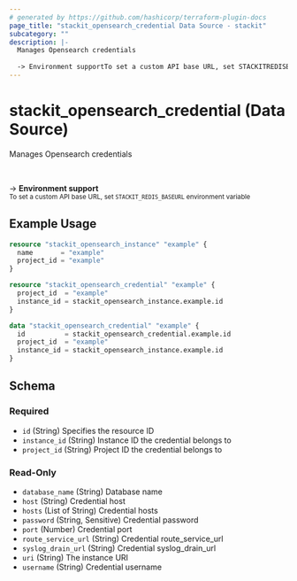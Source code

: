 ```yaml
---
# generated by https://github.com/hashicorp/terraform-plugin-docs
page_title: "stackit_opensearch_credential Data Source - stackit"
subcategory: ""
description: |-
  Manages Opensearch credentials
  
  -> Environment supportTo set a custom API base URL, set STACKITREDISBASEURL environment variable
---
```


# stackit_opensearch_credential (Data Source)

Manages Opensearch credentials

<br />

-> __Environment support__<br /><small>To set a custom API base URL, set <code>STACKIT_REDIS_BASEURL</code> environment variable </small>

## Example Usage

```terraform
resource "stackit_opensearch_instance" "example" {
  name       = "example"
  project_id = "example"
}

resource "stackit_opensearch_credential" "example" {
  project_id  = "example"
  instance_id = stackit_opensearch_instance.example.id
}

data "stackit_opensearch_credential" "example" {
  id          = stackit_opensearch_credential.example.id
  project_id  = "example"
  instance_id = stackit_opensearch_instance.example.id
}
```

<!-- schema generated by tfplugindocs -->
## Schema

### Required

- `id` (String) Specifies the resource ID
- `instance_id` (String) Instance ID the credential belongs to
- `project_id` (String) Project ID the credential belongs to

### Read-Only

- `database_name` (String) Database name
- `host` (String) Credential host
- `hosts` (List of String) Credential hosts
- `password` (String, Sensitive) Credential password
- `port` (Number) Credential port
- `route_service_url` (String) Credential route_service_url
- `syslog_drain_url` (String) Credential syslog_drain_url
- `uri` (String) The instance URI
- `username` (String) Credential username



